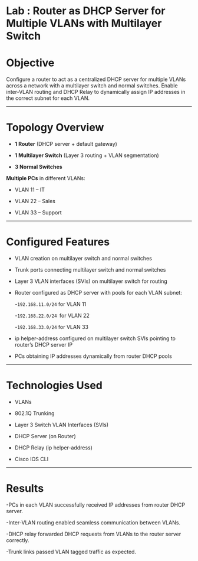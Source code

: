 # Lab : Router as DHCP Server for Multiple VLANs with Multilayer Switch

# Objective
Configure a router to act as a centralized DHCP server for multiple VLANs across a network with a multilayer switch and normal switches. Enable inter-VLAN routing and DHCP Relay to dynamically assign IP addresses in the correct subnet for each VLAN.

---

# Topology Overview
- **1 Router** (DHCP server + default gateway)

- **1 Multilayer Switch** (Layer 3 routing + VLAN segmentation)

- **3 Normal Switches**

**Multiple PCs** in different VLANs:

- VLAN 11 – IT

- VLAN 22 – Sales

- VLAN 33 – Support

---

# Configured Features
- VLAN creation on multilayer switch and normal switches

- Trunk ports connecting multilayer switch and normal switches

- Layer 3 VLAN interfaces (SVIs) on multilayer switch for routing

- Router configured as DHCP server with pools for each VLAN subnet:

    -`192.168.11.0/24` for VLAN 11

    -`192.168.22.0/24 `for VLAN 22

    -`192.168.33.0/24` for VLAN 33

- ip helper-address configured on multilayer switch SVIs pointing to router’s DHCP server IP

- PCs obtaining IP addresses dynamically from router DHCP pools

---  

# Technologies Used
- VLANs

- 802.1Q Trunking

- Layer 3 Switch VLAN Interfaces (SVIs)

- DHCP Server (on Router)

- DHCP Relay (ip helper-address)

- Cisco IOS CLI

---

# Results
-PCs in each VLAN successfully received IP addresses from router DHCP server.

-Inter-VLAN routing enabled seamless communication between VLANs.

-DHCP relay forwarded DHCP requests from VLANs to the router server correctly.

-Trunk links passed VLAN tagged traffic as expected.
